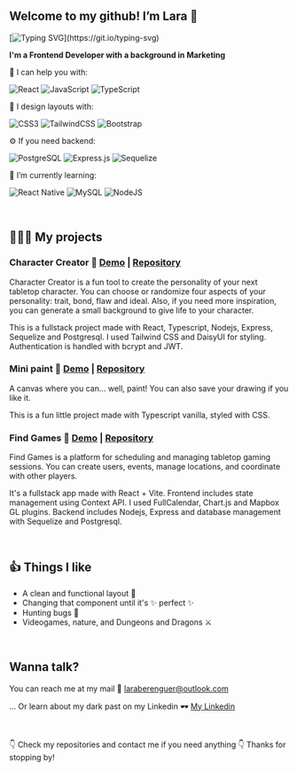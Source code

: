 ## Welcome to my github! I’m Lara 👋
[![Typing SVG](https://readme-typing-svg.demolab.com?font=Fira+Code&pause=1000&color=000000&width=435&lines=Nice+to+meet+you!)](https://git.io/typing-svg)

<strong> I'm a Frontend Developer with a background in Marketing </strong>

💪 I can help you with:

![React](https://img.shields.io/badge/react-%2320232a.svg?style=for-the-badge&logo=react&logoColor=%2361DAFB) ![JavaScript](https://img.shields.io/badge/javascript-%23323330.svg?style=for-the-badge&logo=javascript&logoColor=%23F7DF1E) ![TypeScript](https://img.shields.io/badge/typescript-%23007ACC.svg?style=for-the-badge&logo=typescript&logoColor=white)

🎨 I design layouts with:

![CSS3](https://img.shields.io/badge/css3-%231572B6.svg?style=for-the-badge&logo=css3&logoColor=white) ![TailwindCSS](https://img.shields.io/badge/tailwindcss-%2338B2AC.svg?style=for-the-badge&logo=tailwind-css&logoColor=white) ![Bootstrap](https://img.shields.io/badge/bootstrap-%238511FA.svg?style=for-the-badge&logo=bootstrap&logoColor=white)

⚙️ If you need backend:

![PostgreSQL](https://img.shields.io/badge/PostgreSQL-316192?style=for-the-badge&logo=postgresql&logoColor=white) ![Express.js](https://img.shields.io/badge/express.js-%23404d59.svg?style=for-the-badge&logo=express&logoColor=%2361DAFB) ![Sequelize](https://img.shields.io/badge/Sequelize-52B0E7?style=for-the-badge&logo=Sequelize&logoColor=white)

🌱 I’m currently learning:

![React Native](https://img.shields.io/badge/react_native-%2320232a.svg?style=for-the-badge&logo=react&logoColor=%2361DAFB) ![MySQL](https://img.shields.io/badge/mysql-4479A1.svg?style=for-the-badge&logo=mysql&logoColor=white) ![NodeJS](https://img.shields.io/badge/node.js-6DA55F?style=for-the-badge&logo=node.js&logoColor=white) 

<br>

## 👩🏻‍💻 My projects 

### Character Creator 🔗 [Demo](https://character-creator-rho.vercel.app/) | [Repository](https://github.com/LaraBerenguer/character-creator)

Character Creator is a fun tool to create the personality of your next tabletop character. You can choose or randomize four aspects of your personality: trait, bond, flaw and ideal. Also, if you need more inspiration, you can generate a small background to give life to your character.

This is a fullstack project made with React, Typescript, Nodejs, Express, Sequelize and Postgresql. I used Tailwind CSS and DaisyUI for styling. Authentication is handled with bcrypt and JWT. 

### Mini paint 🔗 [Demo](https://mini-paint-theta.vercel.app/) | [Repository](https://github.com/LaraBerenguer/mini-paint)

A canvas where you can... well, paint! You can also save your drawing if you like it.

This is a fun little project made with Typescript vanilla, styled with CSS. 

### Find Games 🔗 [Demo](https://findgames-three.vercel.app/) | [Repository](https://github.com/LaraBerenguer/nodejs-express-mysql)

Find Games is a platform for scheduling and managing tabletop gaming sessions. You can create users, events, manage locations, and coordinate with other players.

It's a fullstack app made with React + Vite. Frontend includes state management using Context API. I used FullCalendar, Chart.js and Mapbox GL plugins. Backend includes Nodejs, Express and database management with Sequelize and Postgresql. 

<br>
 
## 👍 Things I like 

- A clean and functional layout 🧊
- Changing that component until it's ✨ perfect ✨
- Hunting bugs 🐛
- Videogames, nature, and Dungeons and Dragons ⚔️

<br>

## Wanna talk?
You can reach me at my mail 📧 laraberenguer@outlook.com

... Or learn about my dark past on my Linkedin 🕶️ [My Linkedin](https://www.linkedin.com/in/lara-berenguer-calvo/)

<br>

👇 Check my repositories and contact me if you need anything 👇 Thanks for stopping by!
